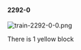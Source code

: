 #### 2292-0
![train-2292-0-0.png](https://github.com/lil-lab/nlvr/raw/master/nlvr/train/images/22/train-2292-0-0.png "train-2292-0-0.png")

There is 1 yellow block